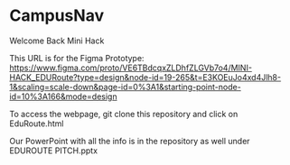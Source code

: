 # CampusNav
Welcome Back Mini Hack

This URL is for the Figma Prototype: https://www.figma.com/proto/VE6TBdcqxZLDhfZLGVb7o4/MINI-HACK_EDURoute?type=design&node-id=19-265&t=E3KOEuJo4xd4Jlh8-1&scaling=scale-down&page-id=0%3A1&starting-point-node-id=10%3A166&mode=design


To access the webpage, git clone this repository and click on EduRoute.html

Our PowerPoint with all the info is in the repository as well under EDUROUTE PITCH.pptx
